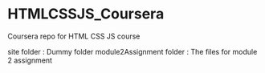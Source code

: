 # HTMLCSSJS_Coursera
Coursera repo for HTML CSS JS course

site folder : Dummy folder
module2Assignment folder : The files for module 2 assignment
